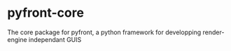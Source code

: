 # pyfront-core
The core package for pyfront, a python framework for developping render-engine independant GUIS
